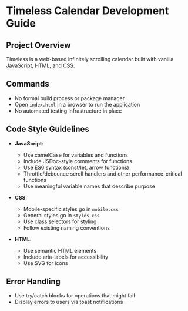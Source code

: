 # Timeless Calendar Development Guide

## Project Overview
Timeless is a web-based infinitely scrolling calendar built with vanilla JavaScript, HTML, and CSS.

## Commands
- No formal build process or package manager
- Open `index.html` in a browser to run the application
- No automated testing infrastructure in place

## Code Style Guidelines
- **JavaScript**:
  - Use camelCase for variables and functions
  - Include JSDoc-style comments for functions
  - Use ES6 syntax (const/let, arrow functions)
  - Throttle/debounce scroll handlers and other performance-critical functions
  - Use meaningful variable names that describe purpose

- **CSS**:
  - Mobile-specific styles go in `mobile.css`
  - General styles go in `styles.css`
  - Use class selectors for styling
  - Follow existing naming conventions

- **HTML**:
  - Use semantic HTML elements
  - Include aria-labels for accessibility
  - Use SVG for icons

## Error Handling
- Use try/catch blocks for operations that might fail
- Display errors to users via toast notifications